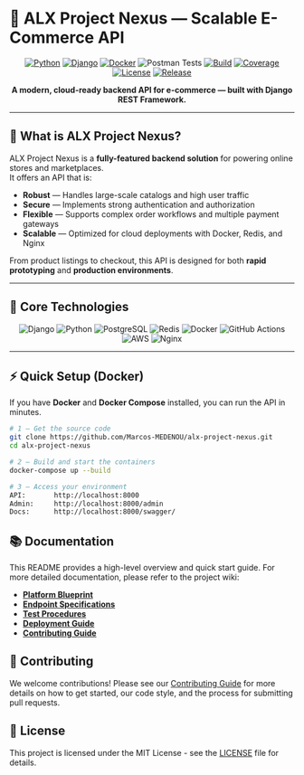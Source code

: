 # 🛒 ALX Project Nexus — Scalable E-Commerce API

<div align="center">



[![Python](https://img.shields.io/badge/python-3.9%2B-blue.svg)](https://python.org)
[![Django](https://img.shields.io/badge/django-4.0%2B-success.svg)](https://djangoproject.com)
[![Docker](https://img.shields.io/badge/docker-ready-2496ED.svg)](https://docker.com)
![Postman Tests](https://github.com/snipher-marube/alx-project-nexus/workflows/Postman%20API%20Tests/badge.svg)
[![Build](https://img.shields.io/badge/build-passing-brightgreen.svg)](https://github.com/snipher-marube/alx-project-nexus/actions)
[![Coverage](https://img.shields.io/badge/coverage-95%25-brightgreen.svg)](https://codecov.io)
[![License](https://img.shields.io/badge/license-MIT-blue.svg)](LICENSE)
[![Release](https://img.shields.io/badge/version-1.0.0-blue.svg)](https://github.com/snipher-marube/alx-project-nexus/releases)

**A modern, cloud-ready backend API for e-commerce — built with Django REST Framework.**

</div>

---

## 📌 What is ALX Project Nexus?

ALX Project Nexus is a **fully-featured backend solution** for powering online stores and marketplaces.  
It offers an API that is:

- **Robust** — Handles large-scale catalogs and high user traffic  
- **Secure** — Implements strong authentication and authorization  
- **Flexible** — Supports complex order workflows and multiple payment gateways  
- **Scalable** — Optimized for cloud deployments with Docker, Redis, and Nginx  

From product listings to checkout, this API is designed for both **rapid prototyping** and **production environments**.

---

## 🧰 Core Technologies

<div align="center">

![Django](https://img.shields.io/badge/Django-092E20?style=for-the-badge&logo=django&logoColor=white)
![Python](https://img.shields.io/badge/Python-3776AB?style=for-the-badge&logo=python&logoColor=white)
![PostgreSQL](https://img.shields.io/badge/PostgreSQL-316192?style=for-the-badge&logo=postgresql&logoColor=white)
![Redis](https://img.shields.io/badge/Redis-DC382D?style=for-the-badge&logo=redis&logoColor=white)
![Docker](https://img.shields.io/badge/Docker-2496ED?style=for-the-badge&logo=docker&logoColor=white)
![GitHub Actions](https://img.shields.io/badge/GitHub_Actions-2088FF?style=for-the-badge&logo=github-actions&logoColor=white)
![AWS](https://img.shields.io/badge/AWS-232F3E?style=for-the-badge&logo=amazon-aws&logoColor=white)
![Nginx](https://img.shields.io/badge/Nginx-009639?style=for-the-badge&logo=nginx&logoColor=white)

</div>

---

## ⚡ Quick Setup (Docker)

If you have **Docker** and **Docker Compose** installed, you can run the API in minutes.

```bash
# 1 — Get the source code
git clone https://github.com/Marcos-MEDENOU/alx-project-nexus.git
cd alx-project-nexus

# 2 — Build and start the containers
docker-compose up --build

# 3 — Access your environment
API:       http://localhost:8000
Admin:     http://localhost:8000/admin
Docs:      http://localhost:8000/swagger/
```

## 📚 Documentation

This README provides a high-level overview and quick start guide. For more detailed documentation, please refer to the project wiki:

- **[Platform Blueprint](docs/architecture.md)**
- **[Endpoint Specifications](docs/api-documentation.md)**
- **[Test Procedures](docs/testing.md)**
- **[Deployment Guide](docs/deployment.md)**
- **[Contributing Guide](docs/contributing.md)**

## 🤝 Contributing

We welcome contributions! Please see our [Contributing Guide](wiki/contributing.md) for more details on how to get started, our code style, and the process for submitting pull requests.

## 📄 License

This project is licensed under the MIT License - see the [LICENSE](LICENSE) file for details.
